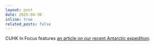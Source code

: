 ```yaml
---
layout: post
date: 2025-04-30
inline: true
related_posts: false
---
```


CUHK In Focus features <a href='https://www.focus.cuhk.edu.hk/en/20250430/the-greening-of-the-white-continent/063-environment-sustainability' > an article on our recent Antarctic expedition</a>.
